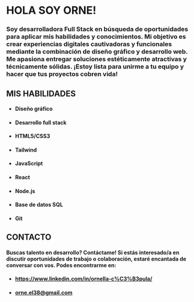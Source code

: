 # HOLA SOY ORNE!

### Soy desarrolladora Full Stack en búsqueda de oportunidades para aplicar mis habilidades y conocimientos. Mi objetivo es crear experiencias digitales cautivadoras y funcionales mediante la combinación de diseño gráfico y desarrollo web. Me apasiona entregar soluciones estéticamente atractivas y técnicamente sólidas. ¡Estoy lista para unirme a tu equipo y hacer que tus proyectos cobren vida!


## MIS HABILIDADES

- #### Diseño gráfico
- #### Desarrollo full stack
- #### HTML5/CSS3
- #### Tailwind
- #### JavaScript
- #### React
- #### Node.js
- #### Base de datos SQL
- #### Git


## CONTACTO

#### Buscas talento en desarrollo? Contáctame! Si estás interesado/a en discutir oportunidades de trabajo o colaboración, estaré encantada de conversar con vos. Podes encontrarme en:

- #### https://www.linkedin.com/in/ornella-c%C3%B3pula/
- #### orne.el38@gmail.com
